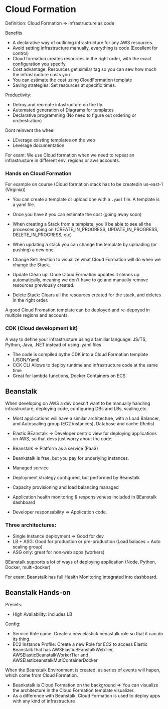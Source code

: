 # Cloud Formation

Definition: Cloud Formation => Infrastructure as code

Benefits
- A declarative way of outlining infrastructure for any AWS resources.
- Avoid setting infrastructure manually, everything is code (Excellent for control)
- Cloud formation creates resources in the right order, with the exact configuration you specify.
- Cost advantage: Resources get similar tag so you can sew how much the infrastructure costs you
- You can estimate the cost using CloudFormation template
- Saving strategies: Set resources at specific times.

Productivity:
- Detroy and recreate infastructure on the fly.
- Automated generation of Diagrams for templates
- Declarative programming (No need to figure out ordering or orchestration)

Dont reinvent the wheel
- LEverage existing templates on the web
- Leverage documentation

For exam: We use Cloud formation when we need to repeat an infrastructure in different env, regions or aws accounts.

### Hands on Cloud Formation
For example on course (Cloud formation stack has to be createdin us-east-1 (Virginia))

- You can create a template or upload one with a `.yaml` file. A template is a yaml file.
- Once you have it you can estimate the cost (going away soon)

- When creating a Stack from a template, you'll be able to see all the processes going on (CREATE_IN_PROGRESS, UPDATE_IN_PROGRESS, DELETE_IN_PROGRESS, etc)
- When updating a stack you can change the template by uploading (or pushing) a new one.
- Change Set: Section to visualize what Cloud Formation will do when we change the Stack.
- Update Clean up: Once Cloud Formation updates it cleans up automatically, meaning we don't have to go and manually remove resources previously created.
- Delete Stack: Clears all the resources created for the stack, and deletes in the right order.

A good Cloud Fromation template can be deployed and re-depoyed in multiple regions and accounts.

### CDK (Cloud development kit)

A way to define your infrastructure using a familiar language: JS/TS, Python, Java, .NET instead of using .yaml files
- The code is compiled bythe CDK into a Cloud Formation template (JSON/Yaml)
- CCK CLI Allows to deploy runtime and infrastructure code at the same time
- Great for lambda functions, Docker Containers on ECS

## Beanstalk

When developing on AWS a dev doesn't want to be manually handling infrastructure, deploying code, configuring DBs and LBs, scaling,etc.

- Most applications will have a similar architecture, with a Load Balancer, and Autoscaling group (EC2 instances), Database and cache (Redis)
- Elastic BEanstalk =>  Developer centric view for deploying applications on AWS, so that devs just worry about the code.
- Beanstalk => Platform as a service (PaaS)
- Beankstalk is free, but you pay for underlying instances.

- Managed service 
- Deployment strategy configured, but performed by Beanstalk
- Capacity provisioning and load balancing managed
- Application health monitoring & responsiveness included in BEanstalk dashboard

- Developer responsability => Application code.

### Three architectures:
- Single Instance deployment => Good for dev
- LB + ASG: Good for production or pre-production (Load balaces + Auto scaling group)
- ASG only: great for non-web apps (workers)

BEanstalk supports a lot of ways of deploying application (Node, Python, Docker, multi-docker)

For exam: Beanstalk has full Health Monitoring integrated into dashboard.

## Beanstalk Hands-on


Presets:
- High Availability: includes LB

Config:
- Service Role name: Create a new elastick benastalk role so that it can do its thing.
- EC2 Instance Profile: Create a new Role for EC2 to access Elastic Beanstalk that has AWSElasticBEanstalkWebTier, AWSElasticBeanstalkWorkerTier and , AWSElasticeanstalkMutiContainerDocker

When the Beanstalk Environment is created, as series of events will hapen, which come from Cloud Formation.
- Beankstalk is Cloud Formation on the background => You can visualize the architecture in the Cloud Formation template visualizer.
- As a difference with Beanstalk, Cloud Formation is used to deploy apps with any kind of infrastructure